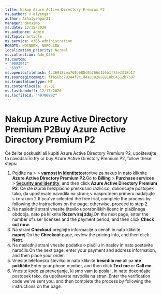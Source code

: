 ```yaml
---
title: Nakup Azure Active Directory Premium P2
ms.author: v-aiyengar
author: AshaIyengar21
manager: dansimp
ms.date: 12/15/2020
ms.audience: Admin
ms.topic: article
ms.service: o365-administration
ROBOTS: NOINDEX, NOFOLLOW
localization_priority: Normal
ms.collection: Adm_O365
ms.custom:
- "9003942"
- "6997"
ms.openlocfilehash: 4c369183ea769b688d0b766d156b1f73e3318b17
ms.sourcegitcommit: ffb56bc78344f9c1d4a0302868818b64512b7b07
ms.translationtype: MT
ms.contentlocale: sl-SI
ms.lasthandoff: 12/17/2020
ms.locfileid: "49706892"
---
```

# <a name="buy-azure-active-directory-premium-p2"></a><span data-ttu-id="f68b9-102">Nakup Azure Active Directory Premium P2</span><span class="sxs-lookup"><span data-stu-id="f68b9-102">Buy Azure Active Directory Premium P2</span></span>

<span data-ttu-id="f68b9-103">Če želite poskusiti ali kupiti Azure Active Directory Premium P2, upoštevajte ta navodila:</span><span class="sxs-lookup"><span data-stu-id="f68b9-103">To try or buy Azure Active Directory Premium P2, follow these steps:</span></span>

1. <span data-ttu-id="f68b9-104">Pojdite na   >    >  [**varnost in identiteto**](https://go.microsoft.com/fwlink/?linkid=2131946)storitve za nakup in nato kliknite **Azure Active Directory Premium P2**.</span><span class="sxs-lookup"><span data-stu-id="f68b9-104">Go to **Billing** > **Purchase services** > [**Security and identity**](https://go.microsoft.com/fwlink/?linkid=2131946), and then click **Azure Active Directory Premium P2**.</span></span>
<span data-ttu-id="f68b9-105">Če ste izbrali brezplačno preskusno različico, dokončajte postopek tako, da upoštevate navodila na strani; v nasprotnem primeru nadaljujte s korakom 2.</span><span class="sxs-lookup"><span data-stu-id="f68b9-105">If you've selected the free trial, complete the process by following the instructions on the page; otherwise, proceed to step 2.</span></span>
1. <span data-ttu-id="f68b9-106">Na naslednji strani vnesite število uporabniških licenc in plačilnega obdobja, nato pa kliknite **Rezerviraj zdaj**.</span><span class="sxs-lookup"><span data-stu-id="f68b9-106">On the next page, enter the number of user licenses and the payment period, and then click **Check out now**.</span></span>
1. <span data-ttu-id="f68b9-107">Na strani **Checkout** preglejte informacije o cenah in nato kliknite **naprej**.</span><span class="sxs-lookup"><span data-stu-id="f68b9-107">On the **Checkout** page, review the pricing info, and then click **Next**.</span></span>
1. <span data-ttu-id="f68b9-108">Na naslednji strani vnesite podatke o plačilu in naslov in nato postavite naročilo.</span><span class="sxs-lookup"><span data-stu-id="f68b9-108">On the next page, enter your payment and address information, and then place your order.</span></span>
1. <span data-ttu-id="f68b9-109">Vnesite telefonsko številko in nato kliknite **besedilo me** ali pa **me pokličite**.</span><span class="sxs-lookup"><span data-stu-id="f68b9-109">Enter your phone number, and then click **Text me** or **Call me**.</span></span>
1. <span data-ttu-id="f68b9-110">Vnesite kodo za preverjanje, ki smo vam jo poslali, in nato dokončajte postopek tako, da upoštevate navodila na strani.</span><span class="sxs-lookup"><span data-stu-id="f68b9-110">Enter the verification code we've sent you, and then complete the process by following the instructions on the page.</span></span>
